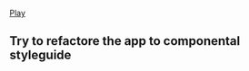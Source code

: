 [Play](https://krash1408.github.io/memory-pair-game/)
## Try to refactore the app to componental styleguide
